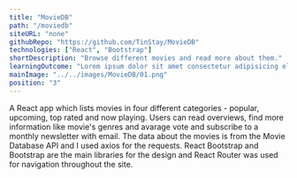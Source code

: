 ```yaml
---
title: "MovieDB"
path: "/moviedb"
siteURL: "none"
githubRepo: "https://github.com/TinStay/MovieDB"
technologies: ["React", "Bootstrap"]
shortDescription: "Browse different movies and read more about them."
learningOutcome: "Lorem ipsum dolor sit amet consectetur adipisicing elit. Ab mollitia dolores non obcaecati soluta fuga error iure perferendis reprehenderit quod."
mainImage: "../../images/MovieDB/01.png"
position: "3"
---
```

A React app which lists movies in four different categories - popular, upcoming, top rated and now playing. Users can read overviews, find more information like movie's genres and avarage vote and subscribe to a monthly newsletter with email. The data about the movies is from the Movie Database API and I used axios for the requests. React Bootstrap and Bootstrap are the main libraries for the design and React Router was used for navigation throughout the site.